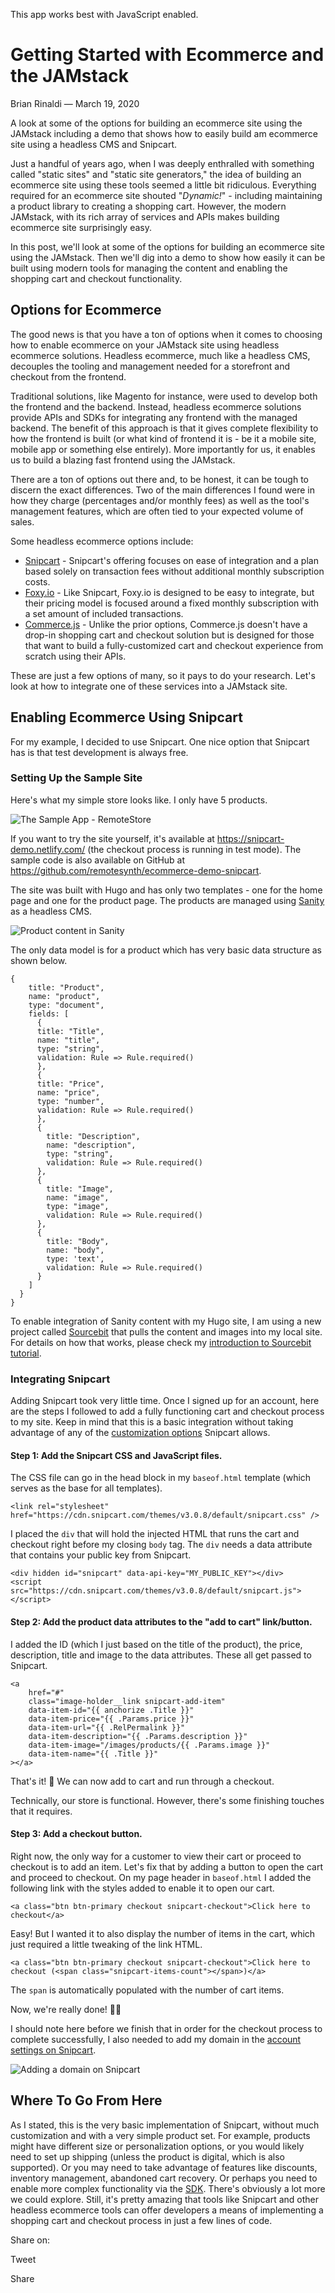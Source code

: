 This app works best with JavaScript enabled.







Getting Started with Ecommerce and the JAMstack
===============================================

Brian Rinaldi — March 19, 2020

A look at some of the options for building an ecommerce site using the JAMstack including a demo that shows how to easily build am ecommerce site using a headless CMS and Snipcart.

Just a handful of years ago, when I was deeply enthralled with something called "static sites" and "static site generators," the idea of building an ecommerce site using these tools seemed a little bit ridiculous. Everything required for an ecommerce site shouted "*Dynamic!*" - including maintaining a product library to creating a shopping cart. However, the modern JAMstack, with its rich array of services and APIs makes building ecommerce site surprisingly easy.

In this post, we'll look at some of the options for building an ecommerce site using the JAMstack. Then we'll dig into a demo to show how easily it can be built using modern tools for managing the content and enabling the shopping cart and checkout functionality.

Options for Ecommerce
---------------------

The good news is that you have a ton of options when it comes to choosing how to enable ecommerce on your JAMstack site using headless ecommerce solutions. Headless ecommerce, much like a headless CMS, decouples the tooling and management needed for a storefront and checkout from the frontend.

Traditional solutions, like Magento for instance, were used to develop both the frontend and the backend. Instead, headless ecommerce solutions provide APIs and SDKs for integrating any frontend with the managed backend. The benefit of this approach is that it gives complete flexibility to how the frontend is built (or what kind of frontend it is - be it a mobile site, mobile app or something else entirely). More importantly for us, it enables us to build a blazing fast frontend using the JAMstack.

There are a ton of options out there and, to be honest, it can be tough to discern the exact differences. Two of the main differences I found were in how they charge (percentages and/or monthly fees) as well as the tool's management features, which are often tied to your expected volume of sales.

Some headless ecommerce options include:

-   [Snipcart](https://snipcart.com/) - Snipcart's offering focuses on ease of integration and a plan based solely on transaction fees without additional monthly subscription costs.
-   [Foxy.io](https://www.foxy.io/) - Like Snipcart, Foxy.io is designed to be easy to integrate, but their pricing model is focused around a fixed monthly subscription with a set amount of included transactions.
-   [Commerce.js](https://commercejs.com/) - Unlike the prior options, Commerce.js doesn't have a drop-in shopping cart and checkout solution but is designed for those that want to build a fully-customized cart and checkout experience from scratch using their APIs.

These are just a few options of many, so it pays to do your research. Let's look at how to integrate one of these services into a JAMstack site.

Enabling Ecommerce Using Snipcart
---------------------------------

For my example, I decided to use Snipcart. One nice option that Snipcart has is that test development is always free.

### Setting Up the Sample Site

Here's what my simple store looks like. I only have 5 products.

![The Sample App - RemoteStore](/images/1584622819-sanitysm.png)

If you want to try the site yourself, it's available at <https://snipcart-demo.netlify.com/> (the checkout process is running in test mode). The sample code is also available on GitHub at <https://github.com/remotesynth/ecommerce-demo-snipcart>.

The site was built with Hugo and has only two templates - one for the home page and one for the product page. The products are managed using [Sanity](https://www.sanity.io/) as a headless CMS.

![Product content in Sanity](/images/1584622819-sanitysm.png)

The only data model is for a product which has very basic data structure as shown below.

    {
        title: "Product",
        name: "product",
        type: "document",
        fields: [
          {
          title: "Title",
          name: "title",
          type: "string",
          validation: Rule => Rule.required()
          },
          {
          title: "Price",
          name: "price",
          type: "number",
          validation: Rule => Rule.required()
          },
          {
            title: "Description",
            name: "description",
            type: "string",
            validation: Rule => Rule.required()
          },
          {
            title: "Image",
            name: "image",
            type: "image",
            validation: Rule => Rule.required()
          },
          {
            title: "Body",
            name: "body",
            type: 'text',
            validation: Rule => Rule.required()
          }
        ]
      }
    }

To enable integration of Sanity content with my Hugo site, I am using a new project called [Sourcebit](https://github.com/stackbithq/sourcebit) that pulls the content and images into my local site. For details on how that works, please check my [introduction to Sourcebit tutorial](https://www.stackbit.com/blog/data-driven-jamstack-sourcebit/).

### Integrating Snipcart

Adding Snipcart took very little time. Once I signed up for an account, here are the steps I followed to add a fully functioning cart and checkout process to my site. Keep in mind that this is a basic integration without taking advantage of any of the [customization options](https://docs.snipcart.com/v3/setup/customization) Snipcart allows.

#### Step 1: Add the Snipcart CSS and JavaScript files.

The CSS file can go in the head block in my `baseof.html` template (which serves as the base for all templates).

    <link rel="stylesheet" href="https://cdn.snipcart.com/themes/v3.0.8/default/snipcart.css" />

I placed the `div` that will hold the injected HTML that runs the cart and checkout right before my closing `body` tag. The `div` needs a data attribute that contains your public key from Snipcart.

    <div hidden id="snipcart" data-api-key="MY_PUBLIC_KEY"></div>
    <script src="https://cdn.snipcart.com/themes/v3.0.8/default/snipcart.js"></script>

#### Step 2: Add the product data attributes to the "add to cart" link/button.

I added the ID (which I just based on the title of the product), the price, description, title and image to the data attributes. These all get passed to Snipcart.

    <a
        href="#"
        class="image-holder__link snipcart-add-item"
        data-item-id="{{ anchorize .Title }}"
        data-item-price="{{ .Params.price }}"
        data-item-url="{{ .RelPermalink }}"
        data-item-description="{{ .Params.description }}"
        data-item-image="/images/products/{{ .Params.image }}"
        data-item-name="{{ .Title }}"
    ></a>

That's it! 🎉 We can now add to cart and run through a checkout.

Technically, our store is functional. However, there's some finishing touches that it requires.

#### Step 3: Add a checkout button.

Right now, the only way for a customer to view their cart or proceed to checkout is to add an item. Let's fix that by adding a button to open the cart and proceed to checkout. On my page header in `baseof.html` I added the following link with the styles added to enable it to open our cart.

    <a class="btn btn-primary checkout snipcart-checkout">Click here to checkout</a>

Easy! But I wanted it to also display the number of items in the cart, which just required a little tweaking of the link HTML.

    <a class="btn btn-primary checkout snipcart-checkout">Click here to checkout (<span class="snipcart-items-count"></span>)</a>

The `span` is automatically populated with the number of cart items.

Now, we're really done! 🙌🏻

I should note here before we finish that in order for the checkout process to complete successfully, I also needed to add my domain in the [account settings on Snipcart](https://app.snipcart.com/dashboard/account/domains).

![Adding a domain on Snipcart](/images/1584622804-adddomainsm.png)

Where To Go From Here
---------------------

As I stated, this is the very basic implementation of Snipcart, without much customization and with a very simple product set. For example, products might have different size or personalization options, or you would likely need to set up shipping (unless the product is digital, which is also supported). Or you may need to take advantage of features like discounts, inventory management, abandoned cart recovery. Or perhaps you need to enable more complex functionality via the [SDK](https://docs.snipcart.com/v3/sdk/basics). There's obviously a lot more we could explore. Still, it's pretty amazing that tools like Snipcart and other headless ecommerce tools can offer developers a means of implementing a shopping cart and checkout process in just a few lines of code.

<span class="post-share-title">Share on:</span>

Tweet

Share













<!-- -->



<!-- -->









